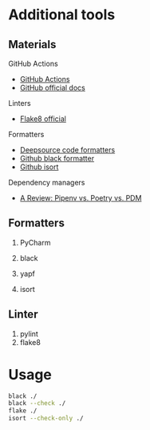 # Additional tools

## Materials
GitHub Actions
- [GitHub Actions](https://github.com/actions/setup-python)
- [GitHub official docs](https://docs.github.com/en/actions/automating-builds-and-tests/building-and-testing-nodejs-or-python?langId=py)

Linters
- [Flake8 official](https://flake8.pycqa.org/en/latest/)

Formatters
- [Deepsource code formatters](https://deepsource.io/blog/python-code-formatters/)
- [Github black formatter](https://github.com/psf/black)
- [Github isort](https://github.com/PyCQA/isort)

Dependency managers
- [A Review: Pipenv vs. Poetry vs. PDM](https://dev.to/frostming/a-review-pipenv-vs-poetry-vs-pdm-39b4#:~:text=Pipenv%20uses%20a%20very%20different,with%20the%20lock%20file%20existing.)


## Formatters

1. PyCharm
2. black
3. yapf

4. isort

## Linter
1. pylint
2. flake8


# Usage

```bash
black ./
black --check ./
flake ./
isort --check-only ./
```
